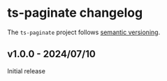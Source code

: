 # ts-paginate changelog

The `ts-paginate` project follows [semantic versioning](https://semver.org).

## v1.0.0 - 2024/07/10

Initial release
